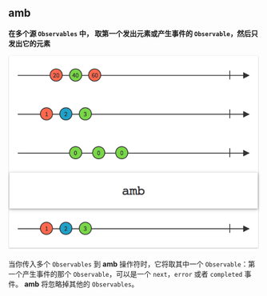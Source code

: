 ## amb

**在多个源 `Observables` 中， 取第一个发出元素或产生事件的 `Observable`，然后只发出它的元素**

![](/assets/Operator/Operators/amb.png)

当你传入多个 `Observables` 到 **amb** 操作符时，它将取其中一个 `Observable`：第一个产生事件的那个 `Observable`，可以是一个 `next`，`error` 或者 `completed` 事件。 **amb** 将忽略掉其他的 `Observables`。
